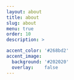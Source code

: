 ```yaml
---
layout: about
title: about
slug: about
menu: true
order: 10
description: >

accent_color: '#268bd2'
accent_image:
  background: '#202020'
  overlay:    false
---
```

